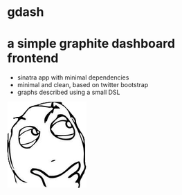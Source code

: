 <!SLIDE subsection>
# gdash

<!SLIDE center>
# a simple graphite dashboard frontend

<!SLIDE bullets incremental>

* sinatra app with minimal dependencies
* minimal and clean, based on twitter bootstrap
* graphs described using a small DSL

<!SLIDE center>

![thinking](../img/questioning.png)
